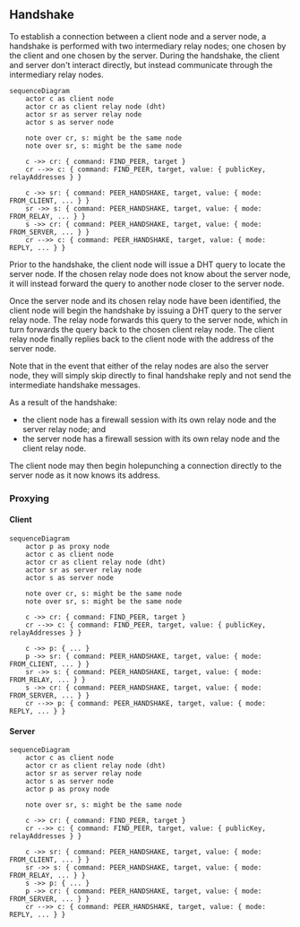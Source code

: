 ## Handshake

To establish a connection between a client node and a server node, a handshake is performed with two intermediary relay nodes; one chosen by the client and one chosen by the server. During the handshake, the client and server don't interact directly, but instead communicate through the intermediary relay nodes.

```mermaid
sequenceDiagram
    actor c as client node
    actor cr as client relay node (dht)
    actor sr as server relay node
    actor s as server node

    note over cr, s: might be the same node
    note over sr, s: might be the same node

    c ->> cr: { command: FIND_PEER, target }
    cr -->> c: { command: FIND_PEER, target, value: { publicKey, relayAddresses } }

    c ->> sr: { command: PEER_HANDSHAKE, target, value: { mode: FROM_CLIENT, ... } }
    sr ->> s: { command: PEER_HANDSHAKE, target, value: { mode: FROM_RELAY, ... } }
    s ->> cr: { command: PEER_HANDSHAKE, target, value: { mode: FROM_SERVER, ... } }
    cr -->> c: { command: PEER_HANDSHAKE, target, value: { mode: REPLY, ... } }
```

Prior to the handshake, the client node will issue a DHT query to locate the server node. If the chosen relay node does not know about the server node, it will instead forward the query to another node closer to the server node.

Once the server node and its chosen relay node have been identified, the client node will begin the handshake by issuing a DHT query to the server relay node. The relay node forwards this query to the server node, which in turn forwards the query back to the chosen client relay node. The client relay node finally replies back to the client node with the address of the server node.

Note that in the event that either of the relay nodes are also the server node, they will simply skip directly to final handshake reply and not send the intermediate handshake messages.

As a result of the handshake:

- the client node has a firewall session with its own relay node and the server relay node; and
- the server node has a firewall session with its own relay node and the client relay node.

The client node may then begin holepunching a connection directly to the server node as it now knows its address.

### Proxying

#### Client

```mermaid
sequenceDiagram
    actor p as proxy node
    actor c as client node
    actor cr as client relay node (dht)
    actor sr as server relay node
    actor s as server node

    note over cr, s: might be the same node
    note over sr, s: might be the same node

    c ->> cr: { command: FIND_PEER, target }
    cr -->> c: { command: FIND_PEER, target, value: { publicKey, relayAddresses } }

    c ->> p: { ... }
    p ->> sr: { command: PEER_HANDSHAKE, target, value: { mode: FROM_CLIENT, ... } }
    sr ->> s: { command: PEER_HANDSHAKE, target, value: { mode: FROM_RELAY, ... } }
    s ->> cr: { command: PEER_HANDSHAKE, target, value: { mode: FROM_SERVER, ... } }
    cr -->> p: { command: PEER_HANDSHAKE, target, value: { mode: REPLY, ... } }
```

#### Server

```mermaid
sequenceDiagram
    actor c as client node
    actor cr as client relay node (dht)
    actor sr as server relay node
    actor s as server node
    actor p as proxy node

    note over sr, s: might be the same node

    c ->> cr: { command: FIND_PEER, target }
    cr -->> c: { command: FIND_PEER, target, value: { publicKey, relayAddresses } }

    c ->> sr: { command: PEER_HANDSHAKE, target, value: { mode: FROM_CLIENT, ... } }
    sr ->> s: { command: PEER_HANDSHAKE, target, value: { mode: FROM_RELAY, ... } }
    s ->> p: { ... }
    p ->> cr: { command: PEER_HANDSHAKE, target, value: { mode: FROM_SERVER, ... } }
    cr -->> c: { command: PEER_HANDSHAKE, target, value: { mode: REPLY, ... } }
```
